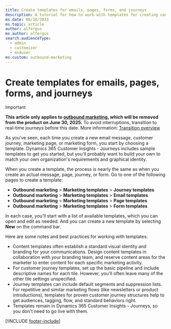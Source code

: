 ```yaml
---
title: Create templates for emails, pages, forms, and journeys
description: A tutorial for how to work with templates for creating common and standardized content in Dynamics 365 Customer Insights - Journeys.
ms.date: 08/18/2023
ms.topic: article
author: alfergus
ms.author: alfergus
search.audienceType: 
  - admin
  - customizer
  - enduser
ms.custom: outbound-marketing
---
```


# Create templates for emails, pages, forms, and journeys

> [!IMPORTANT]
> **This article only applies to [outbound marketing](user-guide.md), which will be removed from the product on June 30, 2025.** To avoid interruptions, transition to real-time journeys before this date. More information: [Transition overview](transition-overview.md)

As you've seen, each time you create a new email message, customer journey, marketing page, or marketing form, you start by choosing a template. Dynamics 365 Customer Insights - Journeys includes sample templates to get you started, but you'll probably want to build your own to match your own organization's requirements and graphical identity.

When you create a template, the process is nearly the same as when you create an actual message, page, journey, or form. Go to one of the following pages to create a template:

- **Outbound marketing** > **Marketing templates** > **Journey templates**
- **Outbound marketing** > **Marketing templates** > **Email templates**
- **Outbound marketing** > **Marketing templates** > **Page templates**
- **Outbound marketing** > **Marketing templates** > **Form templates**

In each case, you'll start with a list of available templates, which you can open and edit as needed. And you can create a new template by selecting **New** on the command bar.

Here are some notes and best practices for working with templates:

- Content templates often establish a standard visual identity and branding for your communications. Design content templates in collaboration with your branding team, and reserve content areas for the marketer to enter content for each specific marketing activity.
- For customer journey templates, set up the basic pipeline and include descriptive names for each tile. However, you'll often leave many of the other tile settings unspecified.
- Journey templates can include default segments and suppression lists. For repetitive and similar marketing flows (like newsletters or product introductions), templates for proven customer journey structures help to get audiences, tagging, flow, and standard behaviors right.
- Templates remain in Dynamics 365 Customer Insights - Journeys, so you don't need to go live with them.

[!INCLUDE [footer-include](./includes/footer-banner.md)]
